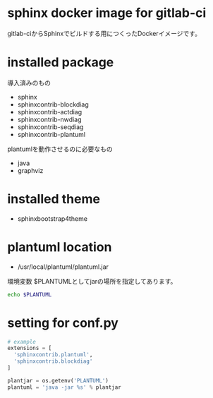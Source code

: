 # sphinx docker image for gitlab-ci

gitlab-ciからSphinxでビルドする用につくったDockerイメージです。

# installed package

導入済みのもの

- sphinx
- sphinxcontrib-blockdiag
- sphinxcontrib-actdiag
- sphinxcontrib-nwdiag
- sphinxcontrib-seqdiag
- sphinxcontrib-plantuml

plantumlを動作させるのに必要なもの

- java
- graphviz

# installed theme

- sphinxbootstrap4theme


# plantuml location

- /usr/local/plantuml/plantuml.jar

環境変数 $PLANTUMLとしてjarの場所を指定してあります。
```sh
echo $PLANTUML

```

# setting for conf.py

```py
# example
extensions = [
  'sphinxcontrib.plantuml',
  'sphinxcontrib.blockdiag'
]

plantjar = os.getenv('PLANTUML')
plantuml = 'java -jar %s' % plantjar
```
